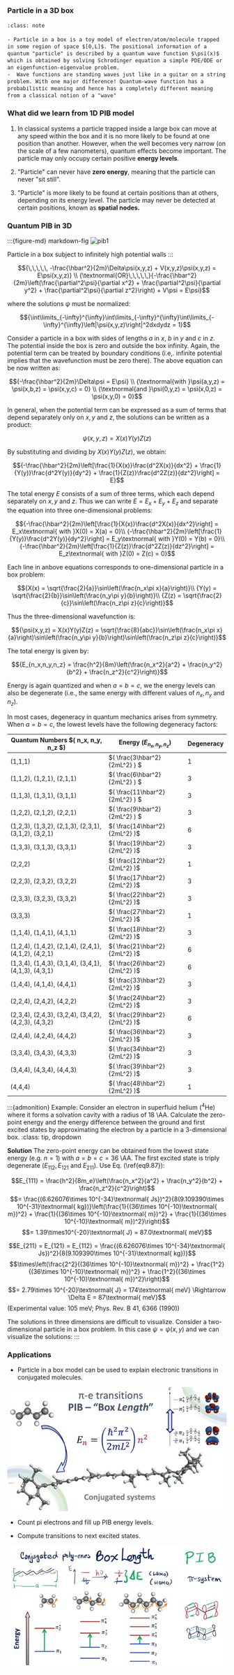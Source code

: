 
### Particle in a 3D box

```{admonition} What you need to know
:class: note

- Particle in a box is a toy model of electron/atom/molecule trapped in some region of space $[0,L]$. The positional information of a quantum "particle" is described by a quantum wave function $\psi(x)$ which is obtained by solving Schrodinger equation a simple PDE/ODE or an eigenfunction-eigenvalue problem. 
-  Wave functions are standing waves just like in a guitar on a string problem. With one major difference! Quantum-wave function has a probabilistic meaning and hence has a completely different meaning from a classical notion of a "wave"
```

### What did we learn from 1D PIB model

1. In classical systems  a particle trapped inside a large box can move at any speed within the box and it is no more likely to be found at one position than another. However, when the well becomes very narrow (on the scale of a few nanometers), quantum effects become important. The particle may only occupy certain positive **energy levels**.

2. "Particle"  can never have **zero energy**, meaning that the particle can never "sit still". 

3. "Particle" is more likely to be found at certain positions than at others, depending on its energy level. The particle may never be detected at certain positions, known as **spatial nodes.**

### Quantum PIB in 3D

:::{figure-md} markdown-fig
<img src="https://upload.wikimedia.org/wikipedia/commons/1/13/Infinite_potential_well-en.svg" alt="pib1" class="bg-primary mb-1" width="300px">

Particle in a box subject to infinitely high potential walls
:::

$${\,\,\,\,\, -\frac{\hbar^2}{2m}\Delta\psi(x,y,z) + V(x,y,z)\psi(x,y,z) = E\psi(x,y,z)} \\ 
{\textnormal{OR}\,\,\,\,\,}{-\frac{\hbar^2}{2m}\left(\frac{\partial^2\psi}{\partial x^2} + \frac{\partial^2\psi}{\partial y^2} + \frac{\partial^2\psi}{\partial z^2}\right) + V\psi = E\psi}$$

where the solutions $\psi$ must be normalized:

$${\int\limits_{-\infty}^{\infty}\int\limits_{-\infty}^{\infty}\int\limits_{-\infty}^{\infty}\left|\psi(x,y,z)\right|^2dxdydz = 1}$$

Consider a particle in a box with sides of lengths $a$ in $x$, $b$ in $y$ and $c$ in $z$. The potential inside the box is zero and outside the box infinity. Again, the potential term can be treated by boundary conditions (i.e,. infinite potential implies that the wavefunction must be zero there). The above equation can be now written as:


$${-\frac{\hbar^2}{2m}\Delta\psi = E\psi} \\
{\textnormal{with }\psi(a,y,z) = \psi(x,b,z) = \psi(x,y,c) = 0} \\
{\textnormal{and }\psi(0,y,z) = \psi(x,0,z) = \psi(x,y,0) = 0}$$


In general, when the potential term can be expressed as a sum of terms that depend separately only on $x, y$ and $z$, the solutions can be written as a product:

$${\psi(x,y,z) = X(x)Y(y)Z(z)}$$

By substituting and dividing by $X(x)Y(y)Z(z)$, we obtain:

$${-\frac{\hbar^2}{2m}\left[\frac{1}{X(x)}\frac{d^2X(x)}{dx^2} + \frac{1}{Y(y)}\frac{d^2Y(y)}{dy^2} + \frac{1}{Z(z)}\frac{d^2Z(z)}{dz^2}\right] = E}$$

The total energy $E$ consists of a sum of three terms, which each depend separately on $x, y$ and $z$. Thus we can write $E = E_x + E_y + E_z$ and separate the equation into three one-dimensional problems:

$${-\frac{\hbar^2}{2m}\left[\frac{1}{X(x)}\frac{d^2X(x)}{dx^2}\right] = E_x\textnormal{ with }X(0) = X(a) = 0}\\
{-\frac{\hbar^2}{2m}\left[\frac{1}{Y(y)}\frac{d^2Y(y)}{dy^2}\right] = E_y\textnormal{ with }Y(0) = Y(b) = 0}\\
{-\frac{\hbar^2}{2m}\left[\frac{1}{Z(z)}\frac{d^2Z(z)}{dz^2}\right] = E_z\textnormal{ with }Z(0) = Z(c) = 0}$$



Each line in anbove equations corresponds to one-dimensional particle in a box problem:

$${X(x) = \sqrt{\frac{2}{a}}\sin\left(\frac{n_x\pi x}{a}\right)}\\
{Y(y) = \sqrt{\frac{2}{b}}\sin\left(\frac{n_y\pi y}{b}\right)}\\
{Z(z) = \sqrt{\frac{2}{c}}\sin\left(\frac{n_z\pi z}{c}\right)}$$

Thus the three-dimensional wavefunction  is:

$${\psi(x,y,z) = X(x)Y(y)Z(z) = \sqrt{\frac{8}{abc}}\sin\left(\frac{n_x\pi x}{a}\right)\sin\left(\frac{n_y\pi y}{b}\right)\sin\left(\frac{n_z\pi z}{c}\right)}$$

The total energy is given by:

$${E_{n_x,n_y,n_z} = \frac{h^2}{8m}\left(\frac{n_x^2}{a^2} + \frac{n_y^2}{b^2} + \frac{n_z^2}{c^2}\right)}$$

Energy is again quantized and when $a = b = c$, we the energy levels can also be degenerate (i.e., the same energy with different values of $n_x, n_y$ and $n_z$).

In most cases, degeneracy in quantum mechanics arises from symmetry. When $a = b = c$, the lowest levels have the following degeneracy factors:

| Quantum Numbers $( n_x, n_y, n_z \$) | Energy $( E_{n_x, n_y, n_z} )$ | Degeneracy |
|------------------------------------|-------------------------------|------------|
| (1,1,1)                            | $( \frac{3\hbar^2}{2mL^2} )  $| 1          |
| (1,1,2), (1,2,1), (2,1,1)          | $( \frac{6\hbar^2}{2mL^2} )  $| 3          |
| (1,1,3), (1,3,1), (3,1,1)          | $( \frac{11\hbar^2}{2mL^2} ) $| 3          |
| (1,2,2), (2,1,2), (2,2,1)          | $( \frac{9\hbar^2}{2mL^2} )  $| 3          |
| (1,2,3), (1,3,2), (2,1,3), (2,3,1), (3,1,2), (3,2,1) | $( \frac{14\hbar^2}{2mL^2} )$ | 6 |
| (1,3,3), (3,1,3), (3,3,1)          | $( \frac{19\hbar^2}{2mL^2} )$ | 3          |
| (2,2,2)                            | $( \frac{12\hbar^2}{2mL^2} )$ | 1          |
| (2,2,3), (2,3,2), (3,2,2)          | $( \frac{17\hbar^2}{2mL^2} )$ | 3          |
| (2,3,3), (3,2,3), (3,3,2)          | $( \frac{22\hbar^2}{2mL^2} )$ | 3          |
| (3,3,3)                            | $( \frac{27\hbar^2}{2mL^2} )$ | 1          |
| (1,1,4), (1,4,1), (4,1,1)          | $( \frac{18\hbar^2}{2mL^2} )$ | 3          |
| (1,2,4), (1,4,2), (2,1,4), (2,4,1), (4,1,2), (4,2,1) | $( \frac{21\hbar^2}{2mL^2} )$ | 6 |
| (1,3,4), (1,4,3), (3,1,4), (3,4,1), (4,1,3), (4,3,1) | $( \frac{26\hbar^2}{2mL^2} )$ | 6 |
| (1,4,4), (4,1,4), (4,4,1)          | $( \frac{33\hbar^2}{2mL^2} )$ | 3          |
| (2,2,4), (2,4,2), (4,2,2)          | $( \frac{24\hbar^2}{2mL^2} )$ | 3          |
| (2,3,4), (2,4,3), (3,2,4), (3,4,2), (4,2,3), (4,3,2) | $( \frac{29\hbar^2}{2mL^2} )$ | 6 |
| (2,4,4), (4,2,4), (4,4,2)          | $( \frac{36\hbar^2}{2mL^2} )$ | 3          |
| (3,3,4), (3,4,3), (4,3,3)          | $( \frac{34\hbar^2}{2mL^2} )$ | 3          |
| (3,4,4), (4,3,4), (4,4,3)          | $( \frac{39\hbar^2}{2mL^2} )$ | 3          |
| (4,4,4)                            | $( \frac{48\hbar^2}{2mL^2} )$ | 1          |





:::{admonition} Example: Consider an electron in superfluid helium ($^4$He) where it forms a solvation cavity with a radius of 18 \AA. Calculate the zero-point energy and the energy difference between the ground and first excited states by approximating the electron by a particle in a 3-dimensional box.
:class: tip, dropdown

**Solution** The zero-point energy can be obtained from the lowest state energy (e.g. $n = 1$) with $a = b = c = 36$ \AA. The first excited state is triply degenerate ($E_{112}, E_{121}$ and $E_{211}$). Use Eq. (\ref{eq9.87}):

$$E_{111} = \frac{h^2}{8m_e}\left(\frac{n_x^2}{a^2} + \frac{n_y^2}{b^2} + \frac{n_z^2}{c^2}\right)$$
$$= \frac{(6.626076\times 10^{-34}\textnormal{ Js})^2}{8(9.109390\times 10^{-31}\textnormal{ kg})}\left(\frac{1}{(36\times 10^{-10}\textnormal{ m})^2} + \frac{1}{(36\times 10^{-10}\textnormal{ m})^2} + \frac{1}{(36\times 10^{-10}\textnormal{ m})^2}\right)$$
$$= 1.39\times10^{-20}\textnormal{ J} = 87.0\textnormal{ meV}$$


$$E_{211} = E_{121} = E_{112} = \frac{(6.626076\times 10^{-34}\textnormal{ Js})^2}{8(9.109390\times 10^{-31}\textnormal{ kg})}$$
$$\times\left(\frac{2^2}{(36\times 10^{-10}\textnormal{ m})^2} + \frac{1^2}{(36\times 10^{-10}\textnormal{ m})^2} + \frac{1^2}{(36\times 10^{-10}\textnormal{ m})^2}\right)$$
$$= 2.79\times 10^{-20}\textnormal{ J} = 174\textnormal{ meV} \Rightarrow \Delta E = 87\textnormal{ meV}$$
(Experimental value: 105 meV; Phys. Rev. B 41, 6366 (1990))


The solutions in three dimensions are difficult to visualize. Consider a two-dimensional particle in a box problem. In this case $\psi = \psi(x, y)$ and we can visualize the solutions:
:::

### Applications

- Particle in a box model can be used to explain electronic transitions in conjugated molecules.

![](./images/pib1d-1.jpeg)

- Count pi electrons and fill up PIB energy levels.

- Compute transitions to next excited states.

![](./images/pib-applic2.jpeg)
